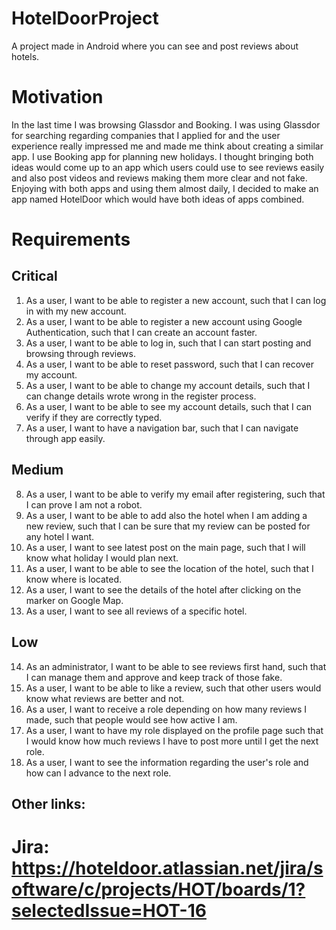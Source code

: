 # HotelDoorProject
A project made in Android where you can see and post reviews about hotels.

# Motivation
In the last time I was browsing Glassdor and Booking. I was using Glassdor for searching regarding companies that I applied for and the user experience really impressed me and made me think about creating a similar app. I use Booking app for planning new holidays. I thought bringing both ideas would come up to an app which users could use to see reviews easily and also post videos and reviews making them more clear and not fake. Enjoying with both apps and using them almost daily, I decided to make an app named HotelDoor which would have both ideas of apps combined.

# Requirements
## Critical
1.  As a user, I want to be able to register a new account, such that I can log in with my new account.
2.  As a user, I want to be able to register a new account using Google Authentication, such that I can create an account faster.
3.  As a user, I want to be able to log in, such that I can start posting and browsing through reviews.
4.  As a user, I want to be able to reset password, such that I can recover my account.
5.  As a user, I want to be able to change my account details, such that I can change details wrote wrong in the register process.
6.  As a user, I want to be able to see my account details, such that I can verify if they are correctly typed.
7.  As a user, I want to have a navigation bar, such that I can navigate through app easily.
## Medium
8.  As a user, I want to be able to verify my email after registering, such that I can prove I am not a robot.
9.  As a user, I want to be able to add also the hotel when I am adding a new review, such that I can be sure that my review can be posted for any hotel I want.
10.  As a user, I want to see latest post on the main page, such that I will know what holiday I would plan next. 
11.  As a user, I want to be able to see the location of the hotel, such that I know where is located.
12.  As a user, I want to see the details of the hotel after clicking on the marker on Google Map.
13.  As a user, I want to see all reviews of a specific hotel.
## Low
14.  As an administrator, I want to be able to see reviews first hand, such that I can manage them and approve and keep track of those fake.
15.  As a user, I want to be able to like a review, such that other users would know what reviews are better and not.
16.  As a user, I want to receive a role depending on how many reviews I made, such that people would see how active I am.
17.  As a user, I want to have my role displayed on the profile page such that I would know how much reviews I have to post more until I get the next role.
18.  As a user, I want to see the information regarding the user's role and how can I advance to the next role. 


## Other links:
# Jira: https://hoteldoor.atlassian.net/jira/software/c/projects/HOT/boards/1?selectedIssue=HOT-16
